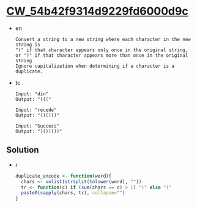 # [CW_54b42f9314d9229fd6000d9c](https://www.codewars.com/kata/54b42f9314d9229fd6000d9c)

* en

  ```en
  Convert a string to a new string where each character in the new string is
  "(" if that character appears only once in the original string,
  or ")" if that character appears more than once in the original string
  Ignore capitalization when determining if a character is a duplicate.
  ```

* tc

  ```tc
  Input: "din"
  Output: "((("

  Input: "recede"
  Output: "()()()"

  Input: "Success"
  Output: ")())())"
  ```

## Solution

* r

  ```r
  duplicate_encode <- function(word){
    chars <- unlist(strsplit(tolower(word), ""))
    tr <- function(c) if (sum(chars == c) > 1) ")" else "("
    paste0(sapply(chars, tr), collapse="")
  }
  ```
